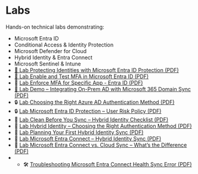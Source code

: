 # Labs

Hands-on technical labs demonstrating:

- Microsoft Entra ID
- Conditional Access & Identity Protection
- Microsoft Defender for Cloud
- Hybrid Identity & Entra Connect
- Microsoft Sentinel & Intune
- [🔐 Lab Protecting Identities with Microsoft Entra ID Protection (PDF)](./entra-id-protection-lab.pdf)
- [🔐 Lab Enable and Test MFA in Microsoft Entra ID (PDF)](./Lab%20Enable%20and%20Test%20MFA%20in%20Microsoft%20Entra%20ID.pdf)
- 🔐 [Lab Enforce MFA for Specific App - Entra ID (PDF)](labs/Lab-Enforce-MFA-for-Specific-App---Entra-ID.pdf)
- [🔐 Lab Demo – Integrating On-Prem AD with Microsoft 365 Domain Sync (PDF)](./Lab%20Demo%20Integrating%20On-Prem%20AD%20with%20Microsoft%20365%20-%20Domain%20name.pdf)
- 🔒 [Lab Choosing the Right Azure AD Authentication Method (PDF)](Choosing-the-Right-AzureAD-Authentication-Method/Choosing-the-Right-AzureAD-Authentication-Method.pdf)
- 🔒 [Lab Microsoft Entra ID Protection – User Risk Policy (PDF)](Entra-ID-Protection-User-Risk-Policy/Microsoft%20Entra%20ID%20Protection%20User%20Risk%20Policy%20Demo.pdf)
- 🧼 [Lab Clean Before You Sync – Hybrid Identity Checklist (PDF)](Clean%20Before%20You%20Syn%20-%20Real-World%20Checklist%20for%20Hybrid%20Identity.pdf)
- 🔐 [Lab Hybrid Identity – Choosing the Right Authentication Method (PDF)](Hybrid%20Identity%20Choosing%20the%20Right%20Authentication%20Method.pdf)
- 🧠 [Lab Planning Your First Hybrid Identity Sync (PDF)](Planning%20Your%20First%20Hybrid%20Identity%20Sync.pdf)
- 🔄 [Lab Microsoft Entra Connect – Hybrid Identity Sync (PDF)](Microsoft%20Entra%20Connect%20Lab.pdf)
- 🔄 [Lab Microsoft Entra Connect vs. Cloud Sync – What’s the Difference (PDF)](Microsoft%20Entra%20Connect%20vs.%20Cloud%20Sync%20–%20What’s%20the%20Difference.pdf)
- - 🛠 [Troubleshooting Microsoft Entra Connect Health Sync Error (PDF)](labs/Troubleshooting%20Microsoft%20Entra%20Connect%20Health%20Sync%20Error/Troubleshooting%20Microsoft%20Entra%20Connect%20Health%20Sync%20Error.pdf)


